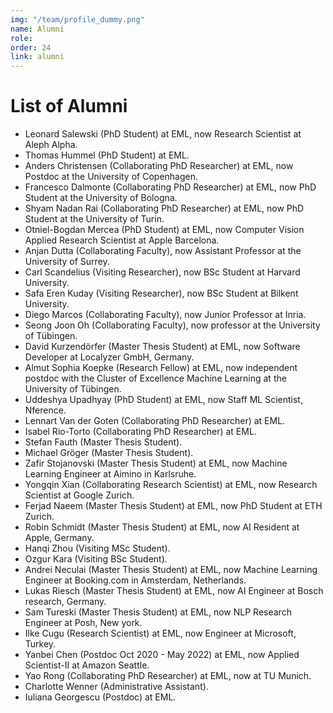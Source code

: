 ```yaml
---
img: "/team/profile_dummy.png"
name: Alumni
role:
order: 24
link: alumni
---
```


# List of Alumni

* Leonard Salewski (PhD Student) at EML, now Research Scientist at Aleph Alpha.
* Thomas Hummel (PhD Student) at EML.
* Anders Christensen (Collaborating PhD Researcher) at EML, now Postdoc at the University of Copenhagen.
* Francesco Dalmonte (Collaborating PhD Researcher) at EML, now PhD Student at the University of Bologna.
* Shyam Nadan Rai (Collaborating PhD Researcher) at EML, now PhD Student at the University of Turin.
* Otniel-Bogdan Mercea (PhD Student) at EML, now Computer Vision Applied Research Scientist at Apple Barcelona.
* Anjan Dutta (Collaborating Faculty), now Assistant Professor at the University of Surrey.
* Carl Scandelius (Visiting Researcher), now BSc Student at Harvard University.
* Safa Eren Kuday (Visiting Researcher), now BSc Student at Bilkent University.
* Diego Marcos (Collaborating Faculty), now Junior Professor at Inria.
* Seong Joon Oh  (Collaborating Faculty), now professor at the University of Tübingen.
* David Kurzendörfer (Master Thesis Student) at EML, now Software Developer at Localyzer GmbH, Germany.
* Almut Sophia Koepke (Research Fellow) at EML, now independent postdoc with the Cluster of Excellence Machine Learning at the University of Tübingen.
* Uddeshya Upadhyay (PhD Student) at EML, now Staff ML Scientist, Nference.
* Lennart Van der Goten (Collaborating PhD Researcher) at EML.
* Isabel Rio-Torto (Collaborating PhD Researcher) at EML.
* Stefan Fauth (Master Thesis Student).
* Michael Gröger (Master Thesis Student).
* Zafir Stojanovski (Master Thesis Student) at EML, now Machine Learning Engineer at Aimino in Karlsruhe.
* Yongqin Xian (Collaborating Research Scientist) at EML, now Research Scientist at Google Zurich.
* Ferjad Naeem (Master Thesis Student) at EML, now PhD Student at ETH Zurich.
* Robin Schmidt (Master Thesis Student) at EML, now AI Resident at Apple, Germany.
* Hanqi Zhou (Visiting MSc Student).
* Ozgur Kara (Visiting BSc Student).
* Andrei Neculai (Master Thesis Student) at EML, now Machine Learning Engineer at Booking.com in Amsterdam, Netherlands.
* Lukas Riesch (Master Thesis Student) at EML, now AI Engineer at Bosch research, Germany.
* Sam Tureski (Master Thesis Student) at EML, now NLP Research Engineer at Posh, New york.
* Ilke Cugu (Research Scientist) at EML, now Engineer at Microsoft, Turkey.
* Yanbei Chen (Postdoc Oct 2020 - May 2022) at EML, now Applied Scientist-II at Amazon Seattle.
* Yao Rong (Collaborating PhD Researcher) at EML, now at TU Munich.
* Charlotte Wenner (Administrative Assistant).
* Iuliana Georgescu (Postdoc) at EML.
